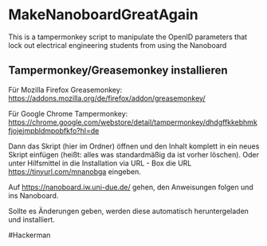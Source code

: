 # MakeNanoboardGreatAgain
This is a tampermonkey script to manipulate the OpenID parameters that lock out electrical engineering students from using the Nanoboard

## Tampermonkey/Greasemonkey installieren

Für Mozilla Firefox Greasemonkey: <https://addons.mozilla.org/de/firefox/addon/greasemonkey/>

Für Google Chrome Tampermonkey: <https://chrome.google.com/webstore/detail/tampermonkey/dhdgffkkebhmkfjojejmpbldmpobfkfo?hl=de>

Dann das Skript (hier im Ordner) öffnen und den Inhalt komplett in ein neues Skript einfügen (heißt: alles was standardmäßig da ist vorher löschen). Oder unter Hilfsmittel in die Installation via URL - Box die URL <https://tinyurl.com/mnanobga> eingeben.

Auf https://nanoboard.iw.uni-due.de/ gehen, den Anweisungen folgen und ins Nanoboard.

Sollte es Änderungen geben, werden diese automatisch heruntergeladen und installiert.

#Hackerman
